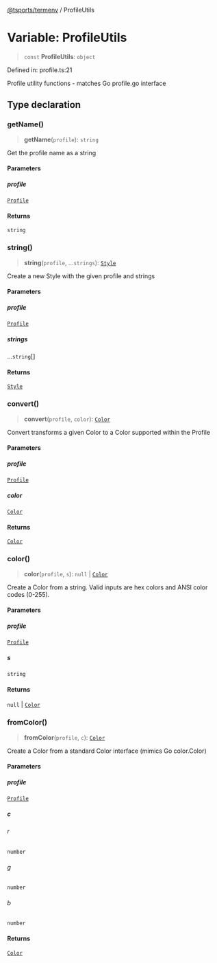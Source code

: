 [@tsports/termenv](../index.md) / ProfileUtils

# Variable: ProfileUtils

> `const` **ProfileUtils**: `object`

Defined in: profile.ts:21

Profile utility functions - matches Go profile.go interface

## Type declaration

### getName()

> **getName**(`profile`): `string`

Get the profile name as a string

#### Parameters

##### profile

[`Profile`](../enumerations/Profile.md)

#### Returns

`string`

### string()

> **string**(`profile`, ...`strings`): [`Style`](../classes/Style.md)

Create a new Style with the given profile and strings

#### Parameters

##### profile

[`Profile`](../enumerations/Profile.md)

##### strings

...`string`[]

#### Returns

[`Style`](../classes/Style.md)

### convert()

> **convert**(`profile`, `color`): [`Color`](../interfaces/Color.md)

Convert transforms a given Color to a Color supported within the Profile

#### Parameters

##### profile

[`Profile`](../enumerations/Profile.md)

##### color

[`Color`](../interfaces/Color.md)

#### Returns

[`Color`](../interfaces/Color.md)

### color()

> **color**(`profile`, `s`): `null` \| [`Color`](../interfaces/Color.md)

Create a Color from a string. Valid inputs are hex colors and ANSI color codes (0-255).

#### Parameters

##### profile

[`Profile`](../enumerations/Profile.md)

##### s

`string`

#### Returns

`null` \| [`Color`](../interfaces/Color.md)

### fromColor()

> **fromColor**(`profile`, `c`): [`Color`](../interfaces/Color.md)

Create a Color from a standard Color interface (mimics Go color.Color)

#### Parameters

##### profile

[`Profile`](../enumerations/Profile.md)

##### c

###### r

`number`

###### g

`number`

###### b

`number`

#### Returns

[`Color`](../interfaces/Color.md)
